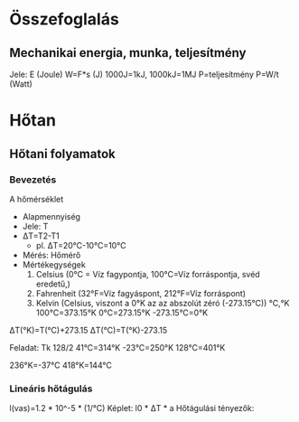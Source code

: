 # Összefoglalás
## Mechanikai energia, munka, teljesítmény
Jele: E (Joule)
W=F*s (J)
1000J=1kJ, 1000kJ=1MJ
P=teljesítmény
P=W/t (Watt)


# Hőtan
## Hőtani folyamatok
### Bevezetés
A hőmérséklet
- Alapmennyiség
- Jele: T
- ΔT=T2-T1
  - pl. ΔT=20°C-10°C=10°C
- Mérés: Hőmérő
- Mértékegységek
  1. Celsius (0°C = Víz fagypontja, 100°C=Víz forráspontja, svéd eredetű,)
  2. Fahrenheit (32°F=Víz fagyáspont, 212°F=Víz forráspont)
  3. Kelvin (Celsius, viszont a 0°K az az abszolút zéró (-273.15°C))
°C,°K
100°C=373.15°K
0°C=273.15°K
-273.15°C=0°K

ΔT(°K)=T(°C)+273.15
ΔT(°C)=T(°K)-273.15

Feladat: Tk 128/2
41°C=314°K
-23°C=250°K
128°C=401°K

236°K=-37°C
418°K=144°C

### Lineáris hőtágulás
l(vas)=1.2 * 10^-5 * (1/°C)
Képlet: l0 * ΔT * a
Hőtágulási tényezők: 